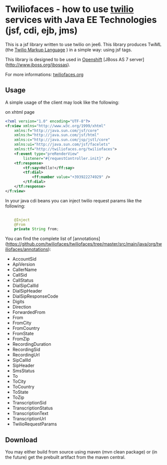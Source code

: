 Twiliofaces - how to use  [twilio](http://www.twilio.com) services with Java EE Technologies (jsf, cdi, ejb, jms)
=============================


This is a jsf library written to use twilio on jee6. This library produces TwiML (the [Twilio Markup Language](http://www.twilio.com/docs/api/twiml) ) in a simple way: using jsf tags. 

This library is designed to be used in [Openshift](https://www.openshift.com) [JBoss AS 7 server] (http://www.jboss.org/jbossas).

For more informations: [twiliofaces.org](http://twiliofaces.org)

Usage
-----
A simple usage of the client may look like the following:

on xhtml page
```xml
<?xml version="1.0" encoding="UTF-8"?>
<f:view xmlns="http://www.w3c.org/1999/xhtml"
	xmlns:f="http://java.sun.com/jsf/core"
	xmlns:h="http://java.sun.com/jsf/html"
	xmlns:c="http://java.sun.com/jsp/jstl/core"
	xmlns:ui="http://java.sun.com/jsf/facelets"
	xmlns:tf="http://twiliofaces.org/twiliofaces">
	<f:event type="preRenderView"
		listener="#{requestController.init}" />
	<tf:response>
		<tf:say>Hello!</ff:say>
		<tf:dial>
			<ff:number value="+393922274929" />
		</tf:dial>
	</tf:response>
</f:view>
```

In your java cdi beans you can inject twilio request params like the following:
```java
	
	@Inject
	@From
	private String from;

```
You can find the complete list of [annotations] (https://github.com/twiliofaces/twiliofaces/tree/master/src/main/java/org/twiliofaces/annotations):


 - AccountSid
 - ApiVersion
 - CallerName
 - CallSid
 - CallStatus
 - DialSipCallId
 - DialSipHeader
 - DialSipResponseCode
 - Digits
 - Direction
 - ForwardedFrom
 - From
 - FromCity
 - FromCountry
 - FromState
 - FromZip
 - RecordingDuration
 - RecordingSid
 - RecordingUrl
 - SipCallId
 - SipHeader
 - SmsStatus
 - To
 - ToCity
 - ToCountry
 - ToState
 - ToZip
 - TranscriptionSid
 - TranscriptionStatus
 - TranscriptionText
 - TranscriptionUrl
 - TwilioRequestParams

Download 
--------
You may either build from source using maven (mvn clean package) or (in the future) get the prebuilt artifact from the maven central.
